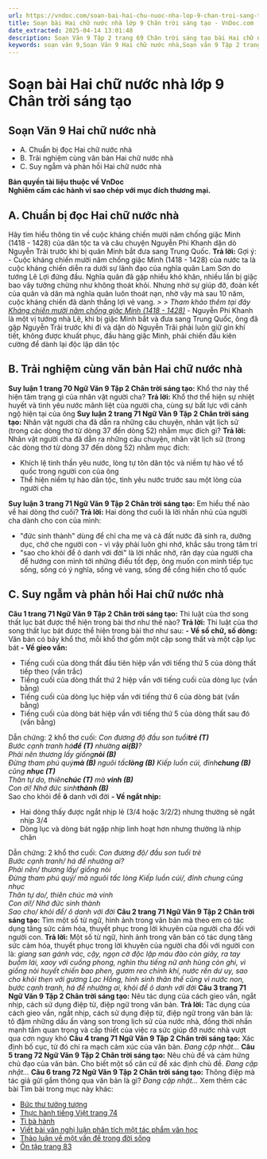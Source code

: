 ```yaml
---
url: https://vndoc.com/soan-bai-hai-chu-nuoc-nha-lop-9-chan-troi-sang-tao-322186
title: Soạn bài Hai chữ nước nhà lớp 9 Chân trời sáng tạo - VnDoc.com
date_extracted: 2025-04-14 13:01:48
description: Soạn Văn 9 Tập 2 trang 69 Chân trời sáng tạo bài Hai chữ nước nhà gồm phần trả lời chi tiết, đầy đủ, bám sát các câu hỏi, yêu cầu trong SGK (chỉ có trên VnDoc). Mời các bạn tham khảo.
keywords: soạn văn 9,Soạn Văn 9 Hai chữ nước nhà,Soạn văn 9 Tập 2 trang 69 Chân trời sáng tạo,Hai chữ nước nhà lớp 9 Chân trời sáng tạo,Hai chữ nước nhà trang 69 lớp 9,Soạn Văn 9 Hai chữ nước nhà Chân trời sáng tạo,văn 9,ngữ văn 9,soạn văn 9 chân trời sáng tạo,soạn văn 9 tập 2,giải văn 9,soạn ngữ văn 9,giải ngữ văn 9,giải sgk ngữ văn 9
---
```


# Soạn bài Hai chữ nước nhà lớp 9 Chân trời sáng tạo
## **Soạn Văn 9 Hai chữ nước nhà**
  * A. Chuẩn bị đọc Hai chữ nước nhà
  * B. Trải nghiệm cùng văn bản Hai chữ nước nhà
  * C. Suy ngẫm và phản hồi Hai chữ nước nhà

**Bản quyền tài liệu thuộc về VnDoc**  
**Nghiêm cấm các hành vi sao chép với mục đích thương mại.**
## **A. Chuẩn bị đọc Hai chữ nước nhà**
Hãy tìm hiểu thông tin về cuộc kháng chiến mười năm chống giặc Minh \(1418 - 1428\) của dân tộc ta và câu chuyện Nguyễn Phi Khanh dặn dò Nguyễn Trãi trước khi bị quân Minh bắt đưa sang Trung Quốc.
**Trả lời:**
Gợi ý:
\- Cuộc kháng chiến mười năm chống giặc Minh \(1418 - 1428\) của nước ta là cuộc kháng chiến diễn ra dưới sự lãnh đạo của nghĩa quân Lam Sơn do tướng Lê Lợi đứng đầu. Nghĩa quân đã gặp nhiều khó khăn, nhiều lần bị giặc bao vây tưởng chừng như không thoát khỏi. Nhưng nhờ sự giúp đỡ, đoàn kết của quân và dân mà nghĩa quân luôn thoát nạn, nhờ vậy mà sau 10 năm, cuộc kháng chiến đã dành thắng lợi vẻ vang.
_> > Tham khảo thêm tại đây [Kháng chiến mười năm chống giặc Minh \(1418 - 1428\)](<https://vndoc.com/khoi-nghia-lam-son-193662>)_
\- Nguyễn Phi Khanh là một vị tướng nhà Lê, khi bị giặc Minh bắt và đưa sang Trung Quốc, ông đã gặp Nguyễn Trãi trước khi đi và dặn dò Nguyễn Trãi phải luôn giữ gìn khí tiết, không được khuất phục, đầu hàng giặc Minh, phải chiến đấu kiên cường để dành lại độc lập dân tộc
## **B. Trải nghiệm cùng văn bản Hai chữ nước nhà**
**Suy luận 1 trang 70 Ngữ Văn 9 Tập 2 Chân trời sáng tạo:** Khổ thơ này thể hiện tâm trạng gì của nhân vật người cha?
**Trả lời:**
Khổ thơ thể hiện sự nhiệt huyết và tình yêu nước mãnh liệt của người cha, cùng sự bất lực với cảnh ngộ hiện tại của ông
**Suy luận 2 trang 71 Ngữ Văn 9 Tập 2 Chân trời sáng tạo:** Nhân vật người cha đã dẫn ra những câu chuyện, nhân vật lịch sử \(trong các dòng thơ từ dòng 37 đến dòng 52\) nhằm mục đích gì?
**Trả lời:**
Nhân vật người cha đã dẫn ra những câu chuyện, nhân vật lịch sử \(trong các dòng thơ từ dòng 37 đến dòng 52\) nhằm mục đích:
  * Khích lệ tinh thần yêu nước, lòng tự tôn dân tộc và niềm tự hào về tổ quốc trong người con của ông
  * Thể hiện niềm tự hào dân tộc, tình yêu nước trước sau một lòng của người cha

**Suy luận 3 trang 71 Ngữ Văn 9 Tập 2 Chân trời sáng tạo:** Em hiểu thế nào về hai dòng thơ cuối?
**Trả lời:**
Hai dòng thơ cuối là lời nhắn nhủ của người cha dành cho con của mình:
  * "đức sinh thành" dùng để chỉ cha mẹ và cả đất nước đã sinh ra, dưỡng dục, chở che người con - vì vậy phải luôn ghi nhớ, khắc sâu trong tâm trí
  * "sao cho khỏi để ô danh với đời" là lời nhắc nhở, răn dạy của người cha để hướng con mình tới những điều tốt đẹp, ông muốn con mình tiếp tục sống, sống có ý nghĩa, sống vẻ vang, sống để cống hiến cho tổ quốc

## **C. Suy ngẫm và phản hồi Hai chữ nước nhà**
**Câu 1 trang 71 Ngữ Văn 9 Tập 2 Chân trời sáng tạo:** Thi luật của thơ song thất lục bát được thể hiện trong bài thơ như thế nào?
**Trả lời:**
Thi luật của thơ song thất lục bát được thể hiện trong bài thơ như sau:
**\- Về số chữ, số dòng:** Văn bản có bảy khổ thơ, mỗi khổ thơ gồm một cặp song thất và một cặp lục bát
**\- Về gieo vần:**
  * Tiếng cuối của dòng thất đầu tiên hiệp vần với tiếng thứ 5 của dòng thất tiếp theo \(vần trắc\)
  * Tiếng cuối của dòng thất thứ 2 hiệp vần với tiếng cuối của dòng lục \(vần bằng\)
  * Tiếng cuối của dòng lục hiệp vần với tiếng thứ 6 của dòng bát \(vần bằng\)
  * Tiếng cuối của dòng bát hiệp vần với tiếng thứ 5 của dòng thất sau đó \(vần bằng\)

Dẫn chứng: 2 khổ thơ cuối:
_Con đương độ đầu son tuổi**trẻ \(T\)**_  
_Bước cạnh tranh há**để \(T\)** nhường **ai\(B\)**?_  
_Phải nên thương lấy giống**nòi \(B\)**_  
_Đừng tham phú quý**mà \(B\)** nguôi tấc**lòng \(B\)**_
_Kiếp luồn cúi, đỉnh**chung \(B\)** cũng **nhục \(T\)**_  
_Thân tự do, thiên**chúc \(T\)** mà **vinh \(B\)**_  
_Con ơi\! Nhớ đức sinh**thành \(B\)**_  
Sao cho khỏi để **ô** danh với đời
**\- Về ngắt nhịp:**
  * Hai dòng thấy được ngắt nhịp lẻ \(3/4 hoặc 3/2/2\) nhưng thường sẽ ngắt nhịp 3/4
  * Dòng lục và dòng bát ngặp nhịp linh hoạt hơn nhưng thường là nhịp chãn

Dẫn chứng: 2 khổ thơ cuối:
_Con đương độ/ đầu son tuổi trẻ_  
 _Bước cạnh tranh/ há để nhường ai?_  
_Phải nên/ thương lấy/ giống nòi_  
 _Đừng tham phú quý/ mà nguôi tấc lòng_
 _Kiếp luồn cúi/, đỉnh chung cũng nhục_  
 _Thân tự do/, thiên chúc mà vinh_  
 _Con ơi\!/ Nhớ đức sinh thành_  
 _Sao cho/ khỏi để/ ô danh với đời_
**Câu 2 trang 71 Ngữ Văn 9 Tập 2 Chân trời sáng tạo:** Tìm một số từ ngữ, hình ảnh trong văn bản mà theo em có tác dụng tăng sức cảm hóa, thuyết phục trong lời khuyên của người cha đối với người con.
**Trả lời:**
Một số từ ngữ, hình ảnh trong văn bản có tác dụng tăng sức cảm hóa, thuyết phục trong lời khuyên của người cha đối với người con là:
_giang san gánh vác, cậy, ngọn cờ độc lập máu đào còn giây, ra tay buồm lái, xaoy với cuồng phong, nghìn thu tiếng nữ anh hùng còn ghi, vì giống nòi huyết chiến bao phen, gươm reo chính khí, nước rền dư uy, sao cho khỏi thẹn với gương Lạc Hồng, hinh sinh thân thế cũng vì nước non, bước cạnh tranh, há để nhường ai, khỏi để ô danh với đời_
**Câu 3 trang 71 Ngữ Văn 9 Tập 2 Chân trời sáng tạo:** Nêu tác dụng của cách gieo vần, ngắt nhịp, cách sử dụng điệp từ, điệp ngữ trong văn bản.
**Trả lời:**
Tác dụng của cách gieo vần, ngắt nhịp, cách sử dụng điệp từ, điệp ngữ trong văn bản là: tô đậm những dấu ấn vàng son trong lịch sử của nước nhà, đồng thời nhấn mạnh tầm quan trọng và cấp thiết của việc ra sức giúp đỡ nước nhà vượt qua cơn nguy khó
**Câu 4 trang 71 Ngữ Văn 9 Tập 2 Chân trời sáng tạo:** Xác định bố cục, từ đó chỉ ra mạch cảm xúc của văn bản.
_Đang cập nhật..._
**Câu 5 trang 72 Ngữ Văn 9 Tập 2 Chân trời sáng tạo:** Nêu chủ đề và cảm hứng chủ đạo của văn bản. Cho biết một số căn cứ để xác định chủ đề.
_Đang cập nhật..._
**Câu 6 trang 72 Ngữ Văn 9 Tập 2 Chân trời sáng tạo:** Thông điệp mà tác giả gửi gắm thông qua văn bản là gì?
_Đang cập nhật..._
Xem thêm các bài Tìm bài trong mục này khác:
  * [Bức thư tưởng tượng](</soan-bai-buc-thu-tuong-tuong-lop-9-chan-troi-sang-tao-322188>)
  * [Thực hành tiếng Việt trang 74](</soan-bai-thuc-hanh-tieng-viet-trang-74-lop-9-tap-2-chan-troi-sang-tao-322193>)
  * [Tì bà hành](</soan-bai-ti-ba-hanh-lop-9-chan-troi-sang-tao-322204>)
  * [Viết bài văn nghị luận phân tích một tác phẩm văn học](</soan-bai-viet-bai-van-nghi-luan-phan-tich-mot-tac-pham-van-hoc-van-ban-tho-lop-9-chan-troi-sang-tao-322207>)
  * [Thảo luận về một vấn đề trong đời sống](</soan-bai-thao-luan-ve-mot-van-de-trong-doi-song-lop-9-chan-troi-sang-tao-322208>)
  * [Ôn tập trang 83](</soan-bai-on-tap-trang-83-lop-9-tap-2-chan-troi-sang-tao-322211>)

